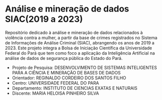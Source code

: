 # Análise e mineração de dados SIAC(2019 a 2023)

Repositório dedicado à análise e mineração de dados relacionados à violência contra a mulher, a partir da base de crimes registrados no Sistema de Informações de Análise Criminal (SIAC), 
abrangendo os anos de 2019 a 2023. 
Este projeto integra a Bolsa de Iniciação Científica da Universidade Federal do Pará que tem como foco a aplicação da Inteligência Artificial na análise de dados de segurança pública do Estado do Pará.

- Projeto de Pesquisa: DESENVOLVIMENTO DE SISTEMAS INTELIGENTES PARA A CIÊNCIA E MINERAÇÃO DE BASES DE DADOS
- Orientador:	REGINALDO CORDEIRO DOS SANTOS FILHO
- Centro:	UNIVERSIDADE FEDERAL DO PARA
- Departamento:	INSTITUTO DE CIENCIAS EXATAS E NATURAIS
- Discente: MARIA HELOISA PINHEIRO SILVA



